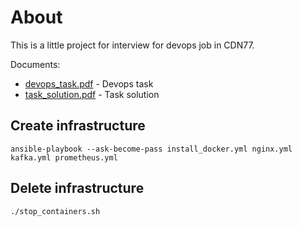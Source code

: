 # About

This is a little project for interview for devops job in CDN77.

Documents: 
* [devops_task.pdf](documents/devops_task.pdf) - Devops task
* [task_solution.pdf](documents/task_solution.pdf) - Task solution

## Create infrastructure 
`ansible-playbook --ask-become-pass install_docker.yml nginx.yml kafka.yml prometheus.yml`

## Delete infrastructure

`./stop_containers.sh`